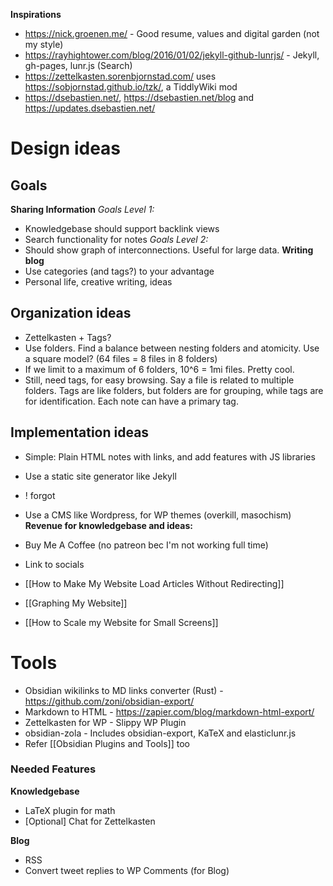 **Inspirations**
- https://nick.groenen.me/ - Good resume, values and digital garden (not my style)
- https://rayhightower.com/blog/2016/01/02/jekyll-github-lunrjs/ - Jekyll, gh-pages, lunr.js (Search)
 - https://zettelkasten.sorenbjornstad.com/ uses https://sobjornstad.github.io/tzk/, a TiddlyWiki mod
 - https://dsebastien.net/, https://dsebastien.net/blog and https://updates.dsebastien.net/
# Design ideas
## Goals
**Sharing Information**
*Goals Level 1:*
- Knowledgebase should support backlink views
- Search functionality for notes
*Goals Level 2:*
- Should show graph of interconnections. Useful for large data.
**Writing blog**
- Use categories (and tags?) to your advantage
- Personal life, creative writing, ideas

## Organization ideas
- Zettelkasten + Tags?
- Use folders. Find a balance between nesting folders and atomicity. Use a square model? (64 files = 8 files in 8 folders)
- If we limit to a maximum of 6 folders, 10^6 = 1mi files. Pretty cool.
- Still, need tags, for easy browsing. Say a file is related to multiple folders. Tags are like folders, but folders are for grouping, while tags are for identification. Each note can have a primary tag.

## Implementation ideas
- Simple: Plain HTML notes with links, and add features with JS libraries
- Use a static site generator like Jekyll
- ! forgot
- Use a CMS like Wordpress, for WP themes (overkill, masochism)
**Revenue for knowledgebase and ideas:**
- Buy Me A Coffee (no patreon bec I'm not working full time)
- Link to socials

- [[How to Make My Website Load Articles Without Redirecting]]
- [[Graphing My Website]]
- [[How to Scale my Website for Small Screens]]

# Tools
- Obsidian wikilinks to MD links converter (Rust) - https://github.com/zoni/obsidian-export/
- Markdown to HTML - https://zapier.com/blog/markdown-html-export/
- Zettelkasten for WP - Slippy WP Plugin
- obsidian-zola - Includes obsidian-export, KaTeX and elasticlunr.js
- Refer [[Obsidian Plugins and Tools]] too

### Needed Features

**Knowledgebase**
- LaTeX plugin for math
- [Optional] Chat for Zettelkasten

**Blog**
- RSS
- Convert tweet replies to WP Comments (for Blog)